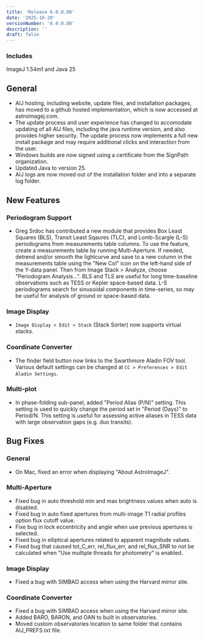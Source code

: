 ```yaml
---
title: 'Release 6.0.0.00'
date: '2025-10-20'
versionNumber: '6.0.0.00'
description: ''
draft: false
---
```


### Includes
ImageJ 1.54m1 and Java 25

## General
- AIJ hosting, including website, update files, and installation packages, has moved to a github hosted implementation,
which is now accessed at astroimagej.com.
- The update process and user experience has changed to accomodate updating of all AIJ files, including the java runtime version,
and also provides higher security. The update process now implements a full new install package and may require additional
clicks and interaction from the user.
- Windows builds are now signed using a certificate from the SignPath organization.
- Updated Java to version 25.
- AIJ logs are now moved out of the installation folder and into a separate log folder.

## New Features

### Periodogram Support
  - Greg Srdoc has contributed a new module that provides Box Least Squares (BLS), Transit Least Sqaures (TLC), 
and Lomb-Scargle (L-S) periodograms from measurements table columns. To use the feature, create a measurements table
by running Multi-Aperture. If needed, detrend and/or smooth the lightcurve and save to a new column in the measurements
table using the "New Col" icon on the left-hand side of the Y-data panel. Then from Image Stack > Analyze,
choose "Periodogram Analysis...". BLS and TLS are useful for long time-baseline observations such as TESS or Kepler
space-based data. L-S periodograms search for sinusoidal components in time-series, so may be useful for analysis of
ground or space-based data.
### Image Display
  - `Image Display > Edit > Stack` (Stack Sorter) now supports virtual stacks.
### Coordinate Converter
  - The finder field button now links to the Swarthmore Aladin FOV tool. Various default settings can be changed at
`CC > Preferences > Edit Aladin Settings`.
### Multi-plot
  - In phase-folding sub-panel, added "Period Alias (P/N)" setting. This setting is used to quickly change the period set
in "Period (Days)" to Period/N. This setting is useful for assessing active aliases in TESS data with large observation gaps (e.g. duo transits).


## Bug Fixes

### General

- On Mac, fixed an error when displaying "About AstroImageJ".
### Multi-Aperture
  - Fixed bug in auto threshold min and max brightness values when auto is disabled.
  - Fixed bug in auto fixed apertures from multi-image T1 radial profiles option flux cutoff value.
  - Fixe bug in lock eccentricity and angle when use previous apertures is selected.
  - Fixed bug in elliptical apertures related to apparent magnitude values.
  - Fixed bug that caused tot_C_err, rel_flux_err, and rel_flux_SNR to not be calculated when "Use multiple threads for
photometry" is enabled.
### Image Display
- Fixed a bug with SIMBAD access when using the Harvard mirror site.
### Coordinate Converter
- Fixed a bug with SIMBAD access when using the Harvard mirror site.
- Added BARO, BARON, and OAN to built in observatories.
- Moved custom observatories location to same folder that contains AIJ_PREFS.txt file.
